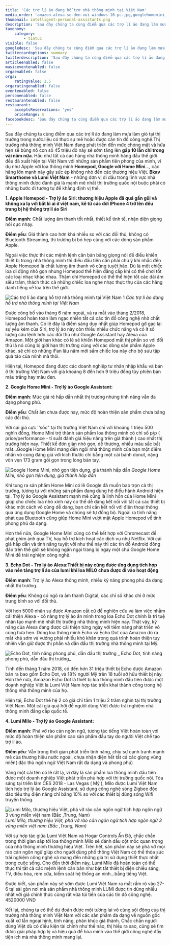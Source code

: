 ```yaml
---
title: 'Các trợ lí ảo đang hỗ trợ nhà thông minh tại Việt Nam'
media_order: 'amazon-alexa-se-den-voi-windows-10-pc.jpg,googlehomemini_1528905721.jpg,applehomepod_1528905667.jpg,intelligent-personal-assistants.png,_MILO.jpg'
thumbnail: intelligent-personal-assistants.png
description: 'Sau đây chúng ta cùng điểm qua các trợ lí ảo đang làm mưa làm gió tại thị trường trong nước.liệu có thực sự mê hoặc được cán tín đồ công nghệ.Thị trường nhà thông minh Việt Nam đang phát triển đến mức chóng mặt và hứa hẹn sẽ bùng nổ con số 45 triệu đô này sẽ sớm tăng lên gấp 10 lần chỉ trong vài năm nữa'
taxonomy:
    category:
        - tintuc
visible: false
googledesc: 'Sau đây chúng ta cùng điểm qua các trợ lí ảo đang làm mưa làm gió tại thị trường trong nước.liệu có thực sự mê hoặc được cán tín đồ công nghệ.Thị trường nhà thông minh Việt Nam đang phát triển đến mức chóng mặt và hứa hẹn sẽ bùng nổ con số 45 triệu đô này sẽ sớm tăng lên gấp 10 lần chỉ trong vài năm nữa'
twittercardoptions: summary
twitterdescription: 'Sau đây chúng ta cùng điểm qua các trợ lí ảo đang làm mưa làm gió tại thị trường trong nước.liệu có thực sự mê hoặc được cán tín đồ công nghệ.Thị trường nhà thông minh Việt Nam đang phát triển đến mức chóng mặt và hứa hẹn sẽ bùng nổ con số 45 triệu đô này sẽ sớm tăng lên gấp 10 lần chỉ trong vài năm nữa'
articleenabled: false
musiceventenabled: false
orgaenabled: false
orga:
    ratingValue: 2.5
orgaratingenabled: false
eventenabled: false
personenabled: false
restaurantenabled: false
restaurant:
    acceptsReservations: 'yes'
    priceRange: $
facebookdesc: 'Sau đây chúng ta cùng điểm qua các trợ lí ảo đang làm mưa làm gió tại thị trường trong nước.liệu có thực sự mê hoặc được cán tín đồ công nghệ.Thị trường nhà thông minh Việt Nam đang phát triển đến mức chóng mặt và hứa hẹn sẽ bùng nổ con số 45 triệu đô này sẽ sớm tăng lên gấp 10 lần chỉ trong vài năm nữa'
---
```


Sau đây chúng ta cùng điểm qua các trợ lí ảo đang làm mưa làm gió tại thị trường trong nước.liệu có thực sự mê hoặc được cán tín đồ công nghệ.Thị trường nhà thông minh Việt Nam đang phát triển đến mức chóng mặt và hứa hẹn sẽ bùng nổ con số 45 triệu đô này sẽ sớm tăng lên **gấp 10 lần chỉ trong vài năm nữa**. Hầu như tất cả các hãng nhà thông minh hàng đầu thế giới đều đã xuất hiện tại Việt Nam với những sản phẩm tiên phong của mình, ví dụ như Apple với loa thông minh **Homepod, Google với Home Mini**..., các hãng lớn mạnh này gây sức ép không nhỏ đến các thương hiệu Việt. **Bkav Smarthome và Lumi Việt Nam** - những đơn vị đi đầu  trong lĩnh vực nhà thông minh được đánh giá là mạnh mẽ nhất thị trường quốc nội buộc phải có những bước đi tương tự để khẳng định vị thế.

**1. Apple Homepod - Trợ lý ảo Siri: thương hiệu Apple đã quá gần gũi và không xa lạ với bất kì ai ở việt nam, kể từ các đời IPhone 4 trở lên đều trang bị hệ thống trợ lí áo Siri**

**Điểm mạnh**: Chất lượng âm thanh tốt nhất, thiết kế tinh tế, nhận diện giọng nói cực nhạy.

**Điểm yếu**: Giá thành cao hơn khá nhiều so với các đối thủ, không có Bluetooth Streaming, thị trường bị bó hẹp cùng với các dòng sản phẩm Apple.

Ngoài việc thực thi các mệnh lệnh căn bản bằng giọng nói để điều khiển thiết bị trong nhà thông minh thì điều đầu tiên cần phải chú ý khi nhắc đến Apple Homepod là chất lượng âm thanh vô cùng tuyệt hảo. Dù là một chiếc loa di động nhỏ gọn nhưng Homepod thể hiện đẳng cấp khi có thể chơi tốt các loại nhạc khác nhau. Thậm chí Homepod có thể thể hiện tốt các dải âm siêu trầm, thách thức cả những chiếc loa nghe nhạc thực thụ của các hãng danh tiếng về loa trên thế giới.

![Các trợ lí ảo đang hỗ trợ nhà thông minh tại Việt Nam 1](applehomepod_1528905667.jpg)
_Các trợ lí ảo đang hỗ trợ nhà thông minh tại Việt Nam_

Được công bố vào tháng 6 năm ngoái, và ra mắt vào tháng 2/2018, Homepod hoàn toàn làm ngạc nhiên tất cả các tín đồ công nghệ nhờ chất lượng âm thanh. Có lẽ đây là điểm sáng duy nhất giúp Homepod gỡ gạc lại sự yếu kém của Siri, trợ lý ảo này còn thiếu nhiều chức năng và có ít số lượng câu lệnh hơn các đối thủ như Google Assistant hay Alexa của Amazon. Một giới hạn khác có lẽ sẽ khiến Homepod mất thị phần so với đối thủ là nó cũng bị giới hạn thị trường cùng với các dòng sản phẩm Apple khác, sẽ chỉ có những iFan lâu năm mới sắm chiếc loa này cho bộ sưu tập quả táo của mình mà thôi.

Hiện tại, Homepod đang được các doanh nghiệp tư nhân nhập khẩu và bán ở thị trường Việt Nam với giá khoảng 8 đến hơn 9 triệu đồng tùy phiên bản màu trắng hay màu đen.

**2. Google Home Mini - Trợ lý ảo Google Assistant:**

**Điểm mạnh**: Mức giá rẻ hấp dẫn nhất thị trường nhưng tính năng vẫn đa dạng phong phú.

**Điểm yếu**: Chất âm chưa được hay, mức độ hoàn thiện sản phẩm chưa bằng các đối thủ.

Với cái giá cực ''sốc" tại thị trường Việt Nam chỉ với khoảng 1 triệu 500 nghìn đồng, Home Mini trở thành sản phẩm loa thông minh có chỉ số p/p ( price/performance - tỉ suất đánh giá hiệu năng trên giá thành ) cao nhất thị trường hiện nay. Thiết kế đơn giản nhỏ gọn, dễ thương, nhiều màu sắc bắt mắt...Google Home Mini mang đến ngôi nhà thông minh của bạn một điểm nhấn vô cùng đáng giá với kích thước chỉ bằng một cái bánh donut, nặng vỏn vẹn 173 gram gói gọn trong lòng bàn tay.

![Google Home Mini, nhỏ gọn tiện dụng, giá thành hấp dẫn](googlehomemini_1528905721.jpg)
_Google Home Mini, nhỏ gọn tiện dụng, giá thành hấp dẫn_

Khi tung ra sản phẩm Home Mini có lẽ Google đã muốn bao trọn cả thị trường, tương tự với những sản phẩm đang dùng hệ điều hành Android hiện tại. Trợ lý ảo Google Assistant mạnh mẽ cũng là linh hồn của Home Mini giúp cho chiếc loa nhỏ xinh này có thể dễ dàng kết nối với tất cả các thiết bị khác một cách vô cùng dễ dàng, bạn chỉ cần kết nối với điện thoại thông qua ứng dụng Google Home và chúng sẽ tự đồng bộ. Ngoài ra tính năng phát qua Bluetooth cũng giúp Home Mini vượt mặt Apple Homepod về tính phong phú đa dạng.

Hơn thế nữa, Google Home Mini cũng có thể kết hợp với Chromecast để phát phim ảnh qua TV, hay hỗ trợ kích hoạt các dịch vụ như Netflix. Với cái giá hấp dẫn và tính năng tuyệt vời như thế này thì các tín đồ Android đông đảo trên thế giới sẽ không ngần ngại trang bị ngay một chú Google Home Mini để trải nghiệm công nghệ.

**3. Echo Dot - Trợ lý ảo Alexa:Thiết bị này cũng được ứng dụng tích hợp vào nền tảng trợ lí ảo của lumi khi loa MILO chưa được đi vào hoạt động**

**Điểm mạnh**: Trợ lý ảo Alexa thông minh, nhiều kỹ năng phong phú đa dạng nhất thị trường.

**Điểm yếu**: Không có ngõ ra âm thanh Digital, các chỉ số khác chỉ ở mức trung bình so với đối thủ.
 
Với hơn 5000 nhân sự được Amazon cắt cử để nghiên cứu và làm việc nhằm cải thiện Alexa - cô nàng trợ lý ảo ẩn mình trong loa Echo Dot chính là trí tuệ nhân tạo mạnh mẽ nhất thị trường nhà thông minh hiện nay. Thật vậy, kỹ năng của Alexa đang được cải thiện từng ngày với tiềm năng phát triển vô cùng hứa hẹn. Dòng loa thông minh Echo và Echo Dot của Amazon dù ra mắt khá sớm và vướng phải nhiều khó khăn trong quá trình hoàn thiện tuy nhiên vẫn giữ được thị phần và dẫn đầu thị trường nhà thông minh tại Mỹ.

![ Echo Dot, tính năng phong phú, dẫn đầu thị trường](amazon-alexa-se-den-voi-windows-10-pc.jpg)
_ Echo Dot, tính năng phong phú, dẫn đầu thị trường_

Tính đến tháng 1 năm 2018, có đến hơn 31 triệu thiết bị Echo được Amazon bán ra bao gồm Echo Dot, và 18% người Mỹ trên 18 tuổi sở hữu thiết bị này. Hơn thế nữa, Amazon Echo Dot là thiết bị loa thông minh đầu tiên được một doanh nghiệp Việt là Lumi Việt Nam hợp tác triển khai thành công trong hệ thống nhà thông minh của họ.

Hiện tại, Echo Dot thế hệ 2 có giá chỉ tầm 1 triệu 2 trăm nghìn tại thị trường Việt Nam. Một cái giá quá hời để người dùng Việt được trải nghiệm nhà thông minh đẳng cấp quốc tế.

**4. Lumi Milo - Trợ lý ảo Google Assistant:**

**Điểm mạnh**: Phá vỡ rào cản ngôn ngữ, tương tác tiếng Việt hoàn toàn với mức độ hoàn thiện sản phẩm cao sản phẩm đầu tay do người Việt chế tạo trợ lí ảo.

**Điểm yếu**: Vẫn trong thời gian phát triển tính năng, chịu sự cạnh tranh mạnh mẽ của thương hiệu nước ngoài, chưa nhận diện hết tất cả các giọng vùng miền( đặc thù ngôn ngữ Việt Nam rất đa dạng và phong phú)

Vâng một cái tên có lẽ rất lạ, vì đây là sản phẩm loa thông minh đầu tiên được một doanh nghiệp Việt phát triển phù hợp với thị trường quốc nội. Tỏa sáng tại triển lãm CES 2018 - Las Vegas ( Mỹ ), Milo được Lumi Việt Nam tích hợp trợ lý ảo Google Assistant, sử dụng công nghệ sóng Zigbee độc đáo tiêu thụ điện năng chỉ bằng 10% so với các thiết bị dùng sóng Wifi truyền thống.

![Lumi Milo, thương hiệu Việt, phá vỡ rào cản ngôn ngữ tích hợp ngôn ngữ 3 vùng miền việt nam (Bắc ,Trung, Nam)](_MILO.jpg)
_Lumi Milo, thương hiệu Việt, phá vỡ rào cản ngôn ngữ tích hợp ngôn ngữ 3 vùng miền việt nam (Bắc ,Trung, Nam)_

Với sự hợp tác giữa Lumi Việt Nam và Hogar Controls Ấn Độ, chắc chắn trong thời gian sắp tới loa thông minh Milo sẽ đánh dấu cột mốc quan trọng của nhà thông minh thương hiệu Việt. Trên hết, sản phẩm này sẽ phá vỡ mọi rào cản ngôn ngữ giúp cho người dùng phổ thông Việt Nam có thể thỏa sức trải nghiệm công nghệ và mang đến những giá trị sử dụng thiết thực nhất trong cuộc sống. Cho đến thời điểm này, Lumi Milo đã hoàn toàn có thể thực thi tất cả các mệnh lệnh căn bản như bật tắt thiết bị điện chiếu sáng, TV, điều hòa, rèm cửa, kiểm soát hệ thống an ninh...bằng tiếng Việt.

Được biết, sản phẩm này sẽ sớm được Lumi Việt Nam ra mắt rầm rộ vào 27-6 tại sài gòn nơi mà sản phẩm nhà thông minh LUMi được tin dùng nhiều nhất với giá  chính thức cũng rất vừa túi tiền của các tín đồ công nghệ. 4520000 VND

Kết lại, chúng ta có thể dự đoán được một tương lai vô cùng sôi động của thị trường nhà thông minh Việt Nam với các sản phẩm đa dạng về nguồn gốc xuất xứ lẫn ngoại hình, tính năng, phân khúc giá thành. Chắc chắn người dùng Việt dù có điều kiện tài chính như thế nào, thị hiếu ra sao, cũng sẽ tìm được giải pháp hợp lý và hiệu quả để hòa mình vào thế giới công nghệ đầy tiện ích mà nhà thông minh mang lại.